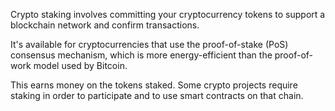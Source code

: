 Crypto staking involves committing your cryptocurrency tokens to support a blockchain network and confirm transactions.

It's available for cryptocurrencies that use the proof-of-stake (PoS) consensus mechanism, which is more energy-efficient than the proof-of-work model used by Bitcoin. 

This earns money on the tokens staked. Some crypto projects require staking in order to participate and to use smart contracts on that chain. 
